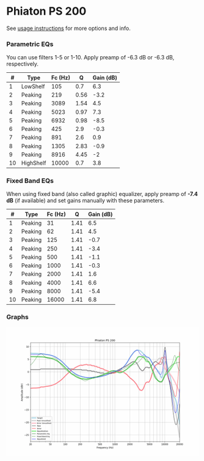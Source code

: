 # Phiaton PS 200
See [usage instructions](https://github.com/jaakkopasanen/AutoEq#usage) for more options and info.

### Parametric EQs
You can use filters 1-5 or 1-10. Apply preamp of -6.3 dB or -6.3 dB, respectively.

|   # | Type      |   Fc (Hz) |    Q |   Gain (dB) |
|-----|-----------|-----------|------|-------------|
|   1 | LowShelf  |       105 | 0.7  |         6.3 |
|   2 | Peaking   |       219 | 0.56 |        -3.2 |
|   3 | Peaking   |      3089 | 1.54 |         4.5 |
|   4 | Peaking   |      5023 | 0.97 |         7.3 |
|   5 | Peaking   |      6932 | 0.98 |        -8.5 |
|   6 | Peaking   |       425 | 2.9  |        -0.3 |
|   7 | Peaking   |       891 | 2.6  |         0.9 |
|   8 | Peaking   |      1305 | 2.83 |        -0.9 |
|   9 | Peaking   |      8916 | 4.45 |        -2   |
|  10 | HighShelf |     10000 | 0.7  |         3.8 |

### Fixed Band EQs
When using fixed band (also called graphic) equalizer, apply preamp of **-7.4 dB** (if available) and set gains manually with these parameters.

|   # | Type    |   Fc (Hz) |    Q |   Gain (dB) |
|-----|---------|-----------|------|-------------|
|   1 | Peaking |        31 | 1.41 |         6.5 |
|   2 | Peaking |        62 | 1.41 |         4.5 |
|   3 | Peaking |       125 | 1.41 |        -0.7 |
|   4 | Peaking |       250 | 1.41 |        -3.4 |
|   5 | Peaking |       500 | 1.41 |        -1.1 |
|   6 | Peaking |      1000 | 1.41 |        -0.3 |
|   7 | Peaking |      2000 | 1.41 |         1.6 |
|   8 | Peaking |      4000 | 1.41 |         6.6 |
|   9 | Peaking |      8000 | 1.41 |        -5.4 |
|  10 | Peaking |     16000 | 1.41 |         6.8 |

### Graphs
![](./Phiaton%20PS%20200.png)
